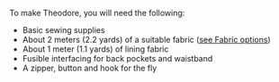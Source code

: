 To make Theodore, you will need the following:

-   Basic sewing supplies
-   About 2 meters (2.2 yards) of a suitable fabric ([see Fabric options](/docs/patterns/theo/fabric))
-   About 1 meter (1.1 yards) of lining fabric
-   Fusible interfacing for back pockets and waistband
-   A zipper, button and hook for the fly
